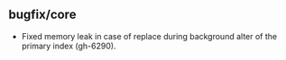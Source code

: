 ## bugfix/core

* Fixed memory leak in case of replace during background alter of the primary
  index (gh-6290).
